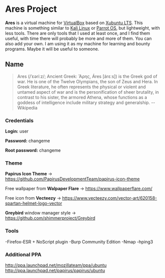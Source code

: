 # Ares Project

**Ares** is a virtual machine for [VirtualBox](https://www.virtualbox.org/) based on [Xubuntu LTS](https://xubuntu.org/download/).
This machine is something similar to [Kali Linux](https://www.kali.org/) or [Parrot OS](https://parrotlinux.org/), but lightweight, with less tools. There are only tools that I used at least once, and I find them useful, with time there will probably be more and more of them. You can also add your own. I am using it as my machine for learning and bounty programs. Maybe it will be useful to someone.

## Name

> Ares (/ˈɛəriːz/; Ancient Greek: Ἄρης, Áres [árɛːs]) is the Greek god of war. He is one of the Twelve Olympians, the son of Zeus and Hera. In Greek literature, he often represents the physical or violent and untamed aspect of war and is the personification of sheer brutality, in contrast to his sister, the armored Athena, whose functions as a goddess of intelligence include military strategy and generalship.
> --Wikipedia

### Credentials

**Login:** user

**Password:** changeme

**Root password:** changeme

### Theme

**Papirus Icon Theme** -> https://github.com/PapirusDevelopmentTeam/papirus-icon-theme

Free wallpaper from **Walpaper Flare** -> https://www.wallpaperflare.com/

Free icon from **Vecteezy** -> https://www.vecteezy.com/vector-art/620158-spartan-helmet-logo-vector

**Greybird** window manager style -> https://github.com/shimmerproject/Greybird

### Tools

-Firefox-ESR + NoScript plugin
-Burp Community Edition
-Nmap
-hping3

### Additional PPA

http://ppa.launchpad.net/mozillateam/ppa/ubuntu
http://ppa.launchpad.net/papirus/papirus/ubuntu
